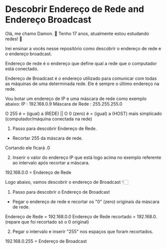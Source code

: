 # Descobrir Endereço de Rede and Endereço Broadcast

Olá, me chamo Damon. 👋
Tenho 17 anos, atualmente estou estudando redes! 📡

Irei ensinar a vocês nesse repositório como descobrir o endereço de rede e o endereço broadcast.

Endereço de rede é o endereço que define qual a rede que o computador está conectado.

Endereço de Broadcast é o endereço utilizado para comunicar com todas as máquinas de uma determinada rede. Ele é sempre o último endereço na rede.

Vou botar um endereço de IP e uma máscara de rede como exemplo abaixo:
IP : 192.168.0.9
Máscara de Rede : 255.255.255.0

O 255 é = (igual) a (REDE) ||
O 0 (zero) é = (igual) a (HOST) mais simplicado (computador/máquina conectada na rede)

1) Passo para descobrir Endereço de Rede.

- Recortar 255 da máscara de rede.

Cortando ele ficará .0

2) Inserir o valor do endereço IP que está logo acima no exemplo referente ao intervalo após recortar a máscara.

192.168.0.0 = Endereço de Rede


Logo abaixo, vamos descobrir o endereço de Broadcast 👇🏻

1) Passo para descobrir o Endereço de Broadcast

- Pegar o endereço de rede e recortar os "0" (zero) originais da máscara de rede.

Endereço de Rede = 192.168.0.0
Endereço de Rede recortado = 192.168.0. (repare que foi recortado só o 0 original)

2) Pegar o intervalo e inserir "255" nos espaços que foram recortados.

192.168.0.255 = Endereço de Broadcast
